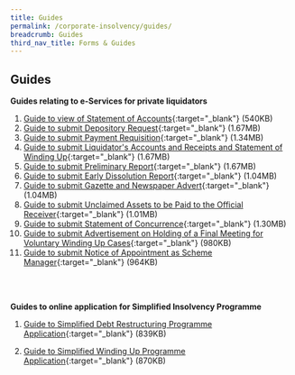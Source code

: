 ```yaml
---
title: Guides
permalink: /corporate-insolvency/guides/
breadcrumb: Guides
third_nav_title: Forms & Guides
---
```

Guides
---

**Guides relating to e-Services for private liquidators**<br>

1. [Guide to view of Statement of Accounts](/files/guide%20to%20statement%20of%20accounts%20eservice.pdf){:target="_blank"} (540KB)<br>
2. [Guide to submit Depository Request](/files/guide%20depository%20request.pdf){:target="_blank"} (1.67MB)<br>
3. [Guide to submit Payment Requisition](/files/guide%20to%20payment%20requisition%20eservice.pdf){:target="_blank"} (1.34MB)<br>
4. [Guide to submit Liquidator's Accounts and Receipts and Statement of Winding Up](/files/guide%20to%20submit%20liquidator%20accounts%20and%receipts.pdf){:target="_blank"} (1.67MB)<br>
5.  [Guide to submit Preliminary Report](/files/guide%20to%20submit%20preliminary%20report.pdf){:target="_blank"} (1.67MB)<br>
6. [Guide to submit Early Dissolution Report](/files/guide%20to%20submit%20early%20dissolution%20report.pdf){:target="_blank"} (1.04MB)<br>
7. [Guide to submit Gazette and Newspaper Advert](/files/guide%20to%20submit%20gazette%20and%20newspaper%20advert.pdf){:target="_blank"} (1.04MB)<br>
8. [Guide to submit Unclaimed Assets to be Paid to the Official Receiver](/files/guide%20to%20submit%20unclalimed%20assets%20to%20official%20receiver.pdf){:target="_blank"} (1.01MB)<br>
9. [Guide to submit Statement of Concurrence](/files/guide%20to%20submit%20statement%20of%20concurrence.pdf){:target="_blank"} (1.30MB)<br>
10. [Guide to submit Advertisement on Holding of a Final Meeting for Voluntary Winding Up Cases](/files/guide%20to%20submit%20final%20meetingof%20advert%20vw.pdf){:target="_blank"} (980KB)<br>
11. [Guide to submit Notice of Appointment as Scheme Manager](/files/guide%20to%20submit%20notice%20of%20appointment%20as%20schem%20manager.pdf){:target="_blank"} (964KB)<br>
<br>
<br>


**Guides to online application for Simplified Insolvency Programme**<br>

1. [Guide to Simplified Debt Restructuring Programme Application](/files/Guide%20to%20SDRP%20Appln.pdf){:target="_blank"} (839KB)<br>

2. [Guide to Simplified Winding Up Programme Application](/files/Guide%20to%20SWUP%20Appln.pdf){:target="_blank"} (870KB)<br>